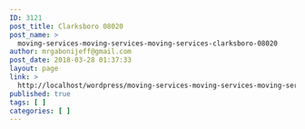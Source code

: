 ```yaml
---
ID: 3121
post_title: Clarksboro 08020
post_name: >
  moving-services-moving-services-moving-services-clarksboro-08020
author: mrgabonijeff@gmail.com
post_date: 2018-03-28 01:37:33
layout: page
link: >
  http://localhost/wordpress/moving-services-moving-services-moving-services-clarksboro-08020/
published: true
tags: [ ]
categories: [ ]
---
```

